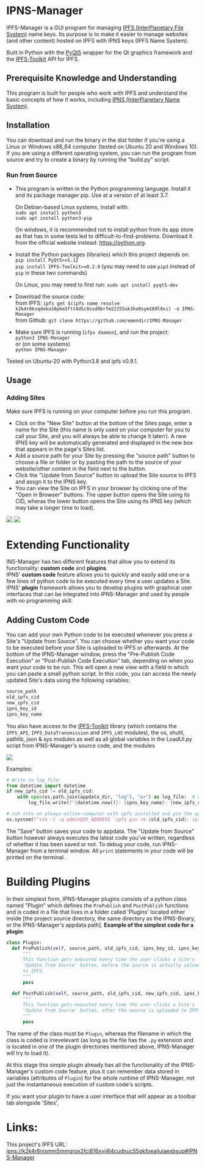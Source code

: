 # IPNS-Manager
IPFS-Manager is a GUI program for managing [IPFS (InterPlanetary File System)](https://ipfs.io) name keys. Its purpose is to make it easier to manage websites (and other content) hosted on IPFS with IPNS keys (IPFS Name System).

Built in Python with the [PyQt5](https://pypi.org/project/PyQt5/) wrapper for the Qt graphics framework and the [IPFS-Toolkit](https://github.com/emendir/IPFS-Toolkit-Python) API for IPFS. 

## Prerequisite Knowledge and Understanding
This program is built for people who work with IPFS and understand the basic concepts of how it works, including [IPNS (InterPlanetary Name System)](http://docs.ipfs.io.ipns.localhost:8080/concepts/ipns/).

## Installation
You can download and run the binary in the dist folder if you're using a Linux or Windows x86_64 computer (tested on Ubuntu 20 and Windows 10). If you are using a different operating system, you can run the program from source and try to create a binary by running the "build.py" script.

### Run from Source
- This program is written in the Python programming language. Install it and its package manager pip. Use at a version of at least 3.7.

  On Debian-based Linux systems, install with:  
  `sudo apt install python3`  
  `sudo apt install python3-pip`

  On windows, it is recommended not to install python from its app store as that has in some tests led to difficult-to-find-problems. Download it from the official website instead: https://python.org.

- Install the Python packages (libraries) which this project depends on:  
  `pip install PyQt5>=5.12`  
  `pip install IPFS-Toolkit>=0.2.0`
  (you may need to use `pip3` instead of `pip` in these two commands)
  

  On Linux, you may need to first run:
  `sudo apt install pyqt5-dev`

- Download the source code:  
  from IPFS: `ipfs get $(ipfs name resolve k2k4r8ksqdoku10pkm3ftt4d5c8svd9brfm22255uk3ho0sym169l8xi) -o IPNS-Manager`  
  from Github: `git clone https://github.com/emendir/IPNS-Manager`
- Make sure IPFS is running (`ifps daemon`), and run the project:  
`python3 IPNS-Manager`  
or (on some systems)  
`python IPNS-Manager`

Tested on Ubuntu-20 with Python3.8 and ipfs v0.9.1.

## Usage
### Adding Sites
Make sure IPFS is running on your computer before you run this program.

- Click on the "New Site" button at the bottom of the Sites page, enter a name for the Site (this name is only used on your computer for you to call your Site, and you will always be able to change it laterr). A new IPNS key will be automatically generated and displayed in the new box that appears in the page's Sites list.
- Add a source path for your Site by pressing the "source path" button to choose a file or folder or by pasting the path to the source of your website/other content in the field next to the button.
- Click the "Update from Source" button to upload the Site source to IPFS and assgn it to the IPNS key.
- You can view the Site on IPFS in your browser by clicking one of the "Open in Browser" buttons. The upper button opens the Site using its CID, wheras the lower button opens the Site using its IPNS key (which may take a longer time to load).

![](Screenshots/NewSite.png)
![](Screenshots/AddedSource.png)

# Extending Functionality
INS-Manager has two different features that allow you to extend its functionality: __custom code__ and __plugins__.  
IPNS' __custom code__ feature allows you to quickly and easily add one or a few lines of python code to be executed every time a user updates a Site. 
IPNS' __plugin__ framework allows you to develop plugins with graphical user interfaces that can be integrated into IPNS-Manager and used by people with no programming skill.


## Adding Custom Code
You can add your own Python code to be executed whenever you press a Site's "Update from Source".
You can choose whether you want your code to be executed before your Site is uploaded to IPFS or afterwards.
At the bottom of the IPNS-Manager window, press the "Pre-Publish Code Execution" or "Post-Publish Code Execution" tab, depending on when you want your code to be run. This will open a new view with a field in which you can paste a small python script. In this code, you can access the newly updated Site's data using the following variables:
```python
source_path  
old_ipfs_cid  
new_ipfs_cid  
ipns_key_id  
ipns_key_name 
```
You also have access to the [IPFS-Toolkit](https://ipfs.io/ipns/k2k4r8m2dzqi5s8jm3shm77sr1728ex7bsds0fk6e9gkf2ld2f3mnhcy) library (which contains the `IPFS_API`, `IPFS_DataTransmission` and `IPFS_LNS` modules), the os, shutil, pathlib, json & sys modules as well as all global variables in the LoadUI.py script from IPNS-Manager's source code, and the modules


![](Screenshots/Code.png)

Examples:
```python
# Write to log file:
from datetime import datetime
if new_ipfs_cid != old_ipfs_cid:
    with open(os.path.join(appdata_dir, "log"), "a+") as log_file:  # appdata_dir is a global varibale from LoadUI.py
        log_file.write(f"{datetime.now()}: {ipns_key_name}: {new_ipfs_cid}\n")

# ssh into an always-online-computer with ipfs installed and pin the updated Site's CID  
os.system(f"ssh -t -q admin@IP_ADDRESS 'ipfs pin rm {old_ipfs_cid}; ipfs pin add {new_ipfs_cid}; ipfs name resolve {ipns_key_id}'")
```
The "Save" button saves your code to appdata. The "Update from Source" button however always executes the latest code you've written, regardless of whether it has been saved or not.
To debug your code, run IPNS-Manager from a terminal window. All `print` statements in your code will be printed on the terminal.


# Building Plugins
In their simplest form, IPNS-Manager plugins consists of a python class named "Plugin" which defines the `PrePublish` and `PostPublish` functions and is coded in a file that lives in a folder called 'Plugins' located either inside [the project source directory, the same directory as the IPNS-Binary, or the IPNS-Manager's appdata path].
__Example of the simplest code for a plugin__:
```python
class Plugin:
  def PrePublish(self, source_path, old_ipfs_cid, ipns_key_id, ipns_key_name):
      """
      This function gets executed every time the user clicks a Site's
      'Update from Source' button, before the source is actually uploaded
      to IPFS.
      """
      pass

  def PostPublish(self, source_path, old_ipfs_cid, new_ipfs_cid, ipns_key_id, ipns_key_name):
      """
      This function gets executed every time the user clicks a Site's
      'Update from Source' button, after the source is uploaded to IPFS.
      """
      pass
```
The name of the class must be `Plugin`, whereas the filename in which the class is coded is irrevelevant (as long as the file has the `.py` extension and is located in one of the plugin directories mentioned above, IPNS-Manager will try to load it).

At this stage this simple plugin already has all the functionality of the IPNS-Manager's custom code feature, plus it can remember data stored in variables (attributes of `Plugin`) for the whole runtime of IPNS-Manager, not just the instantaneous execution of custom code's scripts.

If you want your plugin to have a user interface that will appear as a toolbar tab alongside 'Sites', 


# Links:
This project's IPFS URL:  
[ipns://k2k4r8nismm5mmgrox2fci816xvj4l4cudnuc55gkfoealjuiaexbsup#IPNS-Manager](https://ipfs.io/ipns/k2k4r8nismm5mmgrox2fci816xvj4l4cudnuc55gkfoealjuiaexbsup#IPNS-Manager)